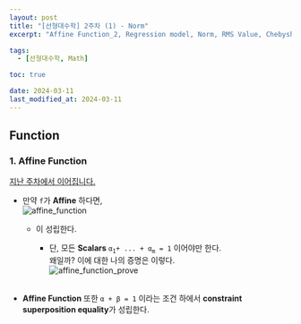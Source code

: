 ```yaml
---
layout: post
title: "[선형대수학] 2주차 (1) - Norm"
excerpt: "Affine Function_2, Regression model, Norm, RMS Value, Chebyshev inequality"

tags:
  - [선형대수학, Math]

toc: true

date: 2024-03-11
last_modified_at: 2024-03-11
---
```

## Function
### 1. Affine Function
[지난 주차에서 이어집니다.][def]

- 만약 `f`가 **Affine** 하다면,  
![affine_function]()

  - 이 성립한다.
    - 단, 모든 **Scalars** `α`<sub>`1`</sub>`+ ... + α`<sub>`m`</sub>` = 1` 이어야만 한다.  
    왜일까? 이에 대한 나의 증명은 이렇다.  
    ![affine_function_prove]()

    <br>

- **Affine Function** 또한 `α + β = 1` 이라는 조건 하에서 **constraint superposition equality**가 성립한다.





[def]: https://orbit3230.github.io/2024/03/09/LA_week1_3/#5-affine-function